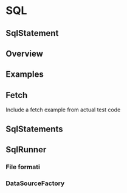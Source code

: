 # SQL

## SqlStatement

## Overview


## Examples

## Fetch

Include a fetch example from actual test code

## SqlStatements


## SqlRunner


### File formati


### DataSourceFactory

 
